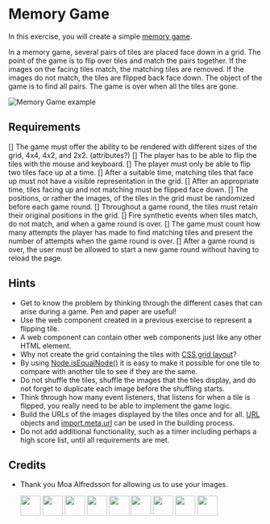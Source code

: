 # Memory Game

In this exercise, you will create a simple [memory game](https://en.wikipedia.org/wiki/Concentration_(card_game)).

In a memory game, several pairs of tiles are placed face down in a grid. The point of the game is to flip over tiles and match the pairs together. If the images on the facing tiles match, the matching tiles are removed. If the images do not match, the tiles are flipped back face down. The object of the game is to find all pairs. The game is over when all the tiles are gone.

![Memory Game example](.readme/example.gif)

## Requirements

[] The game must offer the ability to be rendered with different sizes of the grid, 4x4, 4x2, and 2x2. (attributes?)
[] The player has to be able to flip the tiles with the mouse and keyboard.
[] The player must only be able to flip two tiles face up at a time.
[] After a suitable time, matching tiles that face up must not have a visible representation in the grid.
[] After an appropriate time, tiles facing up and not matching must be flipped face down.
[] The positions, or rather the images, of the tiles in the grid must be randomized before each game round.
[] Throughout a game round, the tiles must retain their original positions in the grid.
[] Fire synthetic events when tiles match, do not match, and when a game round is over.
[] The game must count how many attempts the player has made to find matching tiles and present the number of attempts when the game round is over.
[] After a game round is over, the user must be allowed to start a new game round without having to reload the page.

## Hints

* Get to know the problem by thinking through the different cases that can arise during a game. Pen and paper are useful!
* Use the web component created in a previous exercise to represent a flipping tile.
* A web component can contain other web components just like any other HTML element.
* Why not create the grid containing the tiles with [CSS grid layout](https://developer.mozilla.org/en-US/docs/Web/CSS/CSS_Grid_Layout)?
* By using [Node.isEqualNode()](https://developer.mozilla.org/en-US/docs/Web/API/Node/isEqualNode) it is easy to make it possible for one tile to compare with another tile to see if they are the same.
* Do not shuffle the tiles, shuffle the images that the tiles display, and do not forget to duplicate each image before the shuffling starts.
* Think through how many event listeners, that listens for when a tile is flipped, you really need to be able to implement the game logic.
* Build the URLs of the images displayed by the tiles once and for all. [URL](https://developer.mozilla.org/en-US/docs/Web/API/URL/URL) objects and [import.meta.url](https://developer.mozilla.org/en-US/docs/Web/JavaScript/Reference/Statements/import.meta) can be used in the building process.
* Do not add additional functionality, such as a timer including perhaps a high score list, until all requirements are met.

## Credits

* Thank you Moa Alfredsson for allowing us to use your images.
  
  <div>
    <img src=".readme/0.png" width="40px" />
    <img src=".readme/1.png" width="40px" />
    <img src=".readme/2.png" width="40px" />
    <img src=".readme/3.png" width="40px" />
    <img src=".readme/4.png" width="40px" />
    <img src=".readme/5.png" width="40px" />
    <img src=".readme/6.png" width="40px" />
    <img src=".readme/7.png" width="40px" />
    <img src=".readme/8.png" width="40px" />
  </div>
